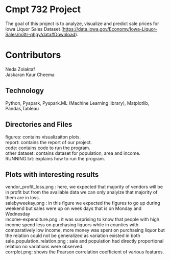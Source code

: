 # Cmpt 732 Project
The goal of this project is to analyze, visualize and  predict sale prices for Iowa Liquor Sales Dataset (https://data.iowa.gov/Economy/Iowa-Liquor-Sales/m3tr-qhgy/data#Download). 


# Contributors 
Neda Zolaktaf   
Jaskaran Kaur Cheema

## Technology 
Python, Pyspark, Pyspark.ML (Machine Learning library), Matplotlib, Pandas,Tableau

## Directories and Files
figures: contains visualizaiton plots.          
report: contains the report of our project.  
code: contains code to run the program.            
other dataset: contains dataset for population, area and income.      
RUNNING.txt: explains how to run the program. 

## Plots with interesting results
vendor_profit_loss.png : here, we expected that majority of vendors will be in profit but from the available data we can only analyize that majority of them are in loss.  
salebyweekay.png : in this figure we expected the figures to go up during weekend but sales were up on week days that is on Monday and Wednesday   
income-expenditure.png : it was surprising to know that people with high income spend less on purchasing liquors while in counties with comparatively low income,
more money was spent on purchasing liquor but the relation could not be generalized as variation existed in both       
sale_population_relation.png : sale and population had directly proportional relation no variations were observed.      
corrplot.png: shows the Pearson correlation coefficient of various features.     

